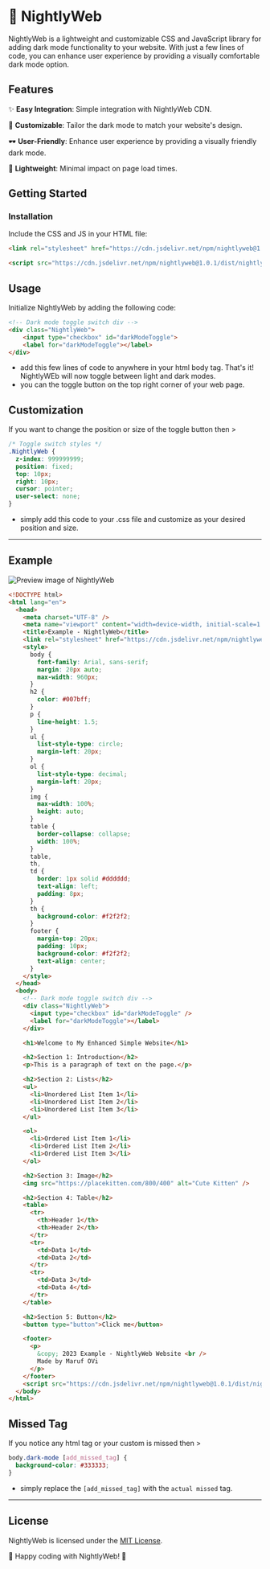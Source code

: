 # 🌙 NightlyWeb

NightlyWeb is a lightweight and customizable CSS and JavaScript library for adding dark mode functionality to your website. With just a few lines of code, you can enhance user experience by providing a visually comfortable dark mode option.

## Features

✨ **Easy Integration**: Simple integration with NightlyWeb CDN.

🌈 **Customizable**: Tailor the dark mode to match your website's design.

🕶️ **User-Friendly**: Enhance user experience by providing a visually friendly dark mode.

🚀 **Lightweight**: Minimal impact on page load times.

## Getting Started

### Installation

Include the CSS and JS in your HTML file:

```html
<link rel="stylesheet" href="https://cdn.jsdelivr.net/npm/nightlyweb@1.0.1/dist/nightlyweb.min.css">
```
```html
<script src="https://cdn.jsdelivr.net/npm/nightlyweb@1.0.1/dist/nightlyweb.min.js"></script>
```

## Usage

Initialize NightlyWeb by adding the following code:
```html
<!-- Dark mode toggle switch div -->
<div class="NightlyWeb">
    <input type="checkbox" id="darkModeToggle">
    <label for="darkModeToggle"></label>
</div>
```
- add this few lines of code to anywhere in your html body tag.
That's it! NightlyWEb will now toggle between light and dark modes.
- you can the toggle button on the top right corner of your web page.

## Customization

If you want to change the position or size of the toggle button then >
```CSS
/* Toggle switch styles */
.NightlyWeb {
  z-index: 999999999;
  position: fixed;
  top: 10px;
  right: 10px;
  cursor: pointer;
  user-select: none;
}
```
- simply add this code to your .css file and customize as your desired position and size.

---

## Example

![Preview image of NightlyWeb](https://ik.imagekit.io/iamovi/NightlyWeb/preview.gif?updatedAt=1701702546353)
```html
<!DOCTYPE html>
<html lang="en">
  <head>
    <meta charset="UTF-8" />
    <meta name="viewport" content="width=device-width, initial-scale=1.0" />
    <title>Example - NightlyWeb</title>
    <link rel="stylesheet" href="https://cdn.jsdelivr.net/npm/nightlyweb@1.0.1/dist/nightlyweb.min.css" />
    <style>
      body {
        font-family: Arial, sans-serif;
        margin: 20px auto;
        max-width: 960px;
      }
      h2 {
        color: #007bff;
      }
      p {
        line-height: 1.5;
      }
      ul {
        list-style-type: circle;
        margin-left: 20px;
      }
      ol {
        list-style-type: decimal;
        margin-left: 20px;
      }
      img {
        max-width: 100%;
        height: auto;
      }
      table {
        border-collapse: collapse;
        width: 100%;
      }
      table,
      th,
      td {
        border: 1px solid #dddddd;
        text-align: left;
        padding: 8px;
      }
      th {
        background-color: #f2f2f2;
      }
      footer {
        margin-top: 20px;
        padding: 10px;
        background-color: #f2f2f2;
        text-align: center;
      }
    </style>
  </head>
  <body>
    <!-- Dark mode toggle switch div -->
    <div class="NightlyWeb">
      <input type="checkbox" id="darkModeToggle" />
      <label for="darkModeToggle"></label>
    </div>

    <h1>Welcome to My Enhanced Simple Website</h1>

    <h2>Section 1: Introduction</h2>
    <p>This is a paragraph of text on the page.</p>

    <h2>Section 2: Lists</h2>
    <ul>
      <li>Unordered List Item 1</li>
      <li>Unordered List Item 2</li>
      <li>Unordered List Item 3</li>
    </ul>

    <ol>
      <li>Ordered List Item 1</li>
      <li>Ordered List Item 2</li>
      <li>Ordered List Item 3</li>
    </ol>

    <h2>Section 3: Image</h2>
    <img src="https://placekitten.com/800/400" alt="Cute Kitten" />

    <h2>Section 4: Table</h2>
    <table>
      <tr>
        <th>Header 1</th>
        <th>Header 2</th>
      </tr>
      <tr>
        <td>Data 1</td>
        <td>Data 2</td>
      </tr>
      <tr>
        <td>Data 3</td>
        <td>Data 4</td>
      </tr>
    </table>

    <h2>Section 5: Button</h2>
    <button type="button">Click me</button>

    <footer>
      <p>
        &copy; 2023 Example - NightlyWeb Website <br />
        Made by Maruf OVi
      </p>
    </footer>
    <script src="https://cdn.jsdelivr.net/npm/nightlyweb@1.0.1/dist/nightlyweb.min.js"></script>
  </body>
</html>
```
## Missed Tag

If you notice any html tag or your custom is missed then >
```CSS
body.dark-mode [add_missed_tag] {
  background-color: #333333;
}
```
- simply replace the `[add_missed_tag]` with the `actual missed` tag.

---

## License

NightlyWeb is licensed under the [MIT License](LICENSE).


🚀 Happy coding with NightlyWeb! 🌙